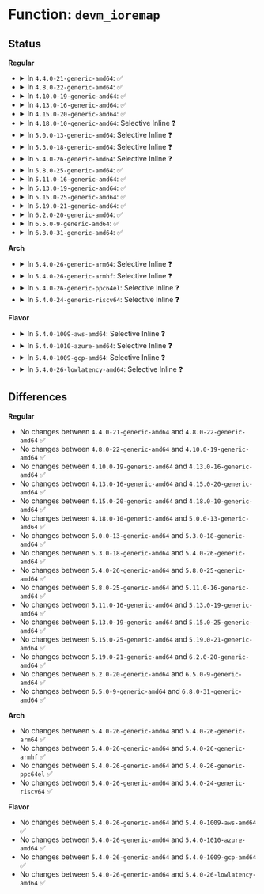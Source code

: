 # Function: <code>devm_ioremap</code>

## Status
<b>Regular</b>
<ul>
<li>
<details>
<summary>In <code>4.4.0-21-generic-amd64</code>: ✅</summary>

```c
void * devm_ioremap(struct device * dev, resource_size_t offset, resource_size_t size)
```

```json
{
  "name": "devm_ioremap",
  "collision_type": "Unique Global",
  "inline_type": "No",
  "funcs": [
    {
      "addr": 18446744071583051024,
      "name": "devm_ioremap",
      "external": true,
      "loc": "lib/devres.c:25",
      "file": "lib/devres.c",
      "inline": "seen, unknown",
      "caller_inline": [],
      "caller_func": [
        "drivers/virtio/virtio_mmio.c:virtio_mmio_probe",
        "drivers/mfd/syscon.c:syscon_probe"
      ]
    }
  ],
  "symbols": [
    {
      "addr": 18446744071583051024,
      "name": "devm_ioremap",
      "section": ".text",
      "bind": "STB_GLOBAL",
      "size": 125
    }
  ]
}
```
</details>
</li>
<li>
<details>
<summary>In <code>4.8.0-22-generic-amd64</code>: ✅</summary>

```c
void * devm_ioremap(struct device * dev, resource_size_t offset, resource_size_t size)
```

```json
{
  "name": "devm_ioremap",
  "collision_type": "Unique Global",
  "inline_type": "No",
  "funcs": [
    {
      "addr": 0,
      "name": "devm_ioremap",
      "external": true,
      "loc": "lib/devres.c:25",
      "file": "lib/devres.c",
      "inline": "seen, unknown",
      "caller_inline": [],
      "caller_func": [
        "drivers/virtio/virtio_mmio.c:virtio_mmio_probe",
        "drivers/mfd/syscon.c:syscon_probe"
      ]
    }
  ],
  "symbols": [
    {
      "addr": 18446744071583345216,
      "name": "devm_ioremap",
      "section": ".text",
      "bind": "STB_GLOBAL",
      "size": 11
    }
  ]
}
```
</details>
</li>
<li>
<details>
<summary>In <code>4.10.0-19-generic-amd64</code>: ✅</summary>

```c
void * devm_ioremap(struct device * dev, resource_size_t offset, resource_size_t size)
```

```json
{
  "name": "devm_ioremap",
  "collision_type": "Unique Global",
  "inline_type": "No",
  "funcs": [
    {
      "addr": 0,
      "name": "devm_ioremap",
      "external": true,
      "loc": "lib/devres.c:25",
      "file": "lib/devres.c",
      "inline": "seen, unknown",
      "caller_inline": [],
      "caller_func": [
        "drivers/virtio/virtio_mmio.c:virtio_mmio_probe",
        "drivers/mfd/syscon.c:syscon_probe"
      ]
    }
  ],
  "symbols": [
    {
      "addr": 18446744071583470592,
      "name": "devm_ioremap",
      "section": ".text",
      "bind": "STB_GLOBAL",
      "size": 11
    }
  ]
}
```
</details>
</li>
<li>
<details>
<summary>In <code>4.13.0-16-generic-amd64</code>: ✅</summary>

```c
void * devm_ioremap(struct device * dev, resource_size_t offset, resource_size_t size)
```

```json
{
  "name": "devm_ioremap",
  "collision_type": "Unique Global",
  "inline_type": "No",
  "funcs": [
    {
      "addr": 18446744071583492736,
      "name": "devm_ioremap",
      "external": true,
      "loc": "lib/devres.c:25",
      "file": "lib/devres.c",
      "inline": "seen, unknown",
      "caller_inline": [],
      "caller_func": [
        "drivers/virtio/virtio_mmio.c:virtio_mmio_probe",
        "drivers/mfd/syscon.c:syscon_probe"
      ]
    }
  ],
  "symbols": [
    {
      "addr": 18446744071583492736,
      "name": "devm_ioremap",
      "section": ".text",
      "bind": "STB_GLOBAL",
      "size": 125
    }
  ]
}
```
</details>
</li>
<li>
<details>
<summary>In <code>4.15.0-20-generic-amd64</code>: ✅</summary>

```c
void * devm_ioremap(struct device * dev, resource_size_t offset, resource_size_t size)
```

```json
{
  "name": "devm_ioremap",
  "collision_type": "Unique Global",
  "inline_type": "No",
  "funcs": [
    {
      "addr": 18446744071583673952,
      "name": "devm_ioremap",
      "external": true,
      "loc": "lib/devres.c:26",
      "file": "lib/devres.c",
      "inline": "seen, unknown",
      "caller_inline": [],
      "caller_func": [
        "drivers/virtio/virtio_mmio.c:virtio_mmio_probe",
        "drivers/mfd/syscon.c:syscon_probe"
      ]
    }
  ],
  "symbols": [
    {
      "addr": 18446744071583673952,
      "name": "devm_ioremap",
      "section": ".text",
      "bind": "STB_GLOBAL",
      "size": 125
    }
  ]
}
```
</details>
</li>
<li>
<details>
<summary>In <code>4.18.0-10-generic-amd64</code>: Selective Inline ❓</summary>

```c
void * devm_ioremap(struct device * dev, resource_size_t offset, resource_size_t size)
```

```json
{
  "name": "devm_ioremap",
  "collision_type": "Unique Global",
  "inline_type": "Selective",
  "funcs": [
    {
      "addr": 18446744071583891904,
      "name": "devm_ioremap",
      "external": true,
      "loc": "lib/devres.c:63",
      "file": "lib/devres.c",
      "inline": "not declared, inlined",
      "caller_inline": [],
      "caller_func": [
        "drivers/acpi/acpi_apd.c:st_misc_setup",
        "drivers/virtio/virtio_mmio.c:virtio_mmio_probe",
        "drivers/mfd/syscon.c:syscon_probe"
      ]
    }
  ],
  "symbols": [
    {
      "addr": 18446744071583891904,
      "name": "devm_ioremap",
      "section": ".text",
      "bind": "STB_GLOBAL",
      "size": 13
    }
  ]
}
```
</details>
</li>
<li>
<details>
<summary>In <code>5.0.0-13-generic-amd64</code>: Selective Inline ❓</summary>

```c
void * devm_ioremap(struct device * dev, resource_size_t offset, resource_size_t size)
```

```json
{
  "name": "devm_ioremap",
  "collision_type": "Unique Global",
  "inline_type": "Selective",
  "funcs": [
    {
      "addr": 18446744071583976176,
      "name": "devm_ioremap",
      "external": true,
      "loc": "lib/devres.c:64",
      "file": "lib/devres.c",
      "inline": "not declared, inlined",
      "caller_inline": [],
      "caller_func": [
        "drivers/pci/controller/dwc/pci-meson.c:meson_pcie_probe",
        "drivers/acpi/acpi_apd.c:st_misc_setup",
        "drivers/virtio/virtio_mmio.c:virtio_mmio_probe",
        "drivers/mfd/syscon.c:syscon_probe"
      ]
    }
  ],
  "symbols": [
    {
      "addr": 18446744071583976176,
      "name": "devm_ioremap",
      "section": ".text",
      "bind": "STB_GLOBAL",
      "size": 13
    }
  ]
}
```
</details>
</li>
<li>
<details>
<summary>In <code>5.3.0-18-generic-amd64</code>: Selective Inline ❓</summary>

```c
void * devm_ioremap(struct device * dev, resource_size_t offset, resource_size_t size)
```

```json
{
  "name": "devm_ioremap",
  "collision_type": "Unique Global",
  "inline_type": "Selective",
  "funcs": [
    {
      "addr": 18446744071584159145,
      "name": "devm_ioremap",
      "external": true,
      "loc": "lib/devres.c:68",
      "file": "lib/devres.c",
      "inline": "not declared, inlined",
      "caller_inline": [
        "lib/devres.c:devm_ioremap_resource"
      ],
      "caller_func": [
        "drivers/pci/controller/dwc/pci-meson.c:meson_pcie_probe",
        "drivers/acpi/acpi_apd.c:st_misc_setup",
        "drivers/virtio/virtio_mmio.c:virtio_mmio_probe",
        "drivers/mfd/syscon.c:syscon_probe"
      ]
    }
  ],
  "symbols": [
    {
      "addr": 18446744071584158912,
      "name": "devm_ioremap",
      "section": ".text",
      "bind": "STB_GLOBAL",
      "size": 13
    }
  ]
}
```
</details>
</li>
<li>
<details>
<summary>In <code>5.4.0-26-generic-amd64</code>: Selective Inline ❓</summary>

```c
void * devm_ioremap(struct device * dev, resource_size_t offset, resource_size_t size)
```

```json
{
  "name": "devm_ioremap",
  "collision_type": "Unique Global",
  "inline_type": "Selective",
  "funcs": [
    {
      "addr": 18446744071584292889,
      "name": "devm_ioremap",
      "external": true,
      "loc": "lib/devres.c:68",
      "file": "lib/devres.c",
      "inline": "not declared, inlined",
      "caller_inline": [
        "lib/devres.c:devm_ioremap_resource"
      ],
      "caller_func": [
        "drivers/acpi/acpi_apd.c:st_misc_setup",
        "drivers/virtio/virtio_mmio.c:virtio_mmio_probe",
        "drivers/mfd/syscon.c:syscon_probe"
      ]
    }
  ],
  "symbols": [
    {
      "addr": 18446744071584292656,
      "name": "devm_ioremap",
      "section": ".text",
      "bind": "STB_GLOBAL",
      "size": 13
    }
  ]
}
```
</details>
</li>
<li>
<details>
<summary>In <code>5.8.0-25-generic-amd64</code>: ✅</summary>

```c
void * devm_ioremap(struct device * dev, resource_size_t offset, resource_size_t size)
```

```json
{
  "name": "devm_ioremap",
  "collision_type": "Unique Global",
  "inline_type": "No",
  "funcs": [
    {
      "addr": 18446744071584704912,
      "name": "devm_ioremap",
      "external": true,
      "loc": "lib/devres.c:64",
      "file": "lib/devres.c",
      "inline": "seen, unknown",
      "caller_inline": [],
      "caller_func": [
        "drivers/pinctrl/pinctrl-amd.c:amd_gpio_probe",
        "drivers/acpi/acpi_apd.c:st_misc_setup",
        "drivers/mfd/syscon.c:syscon_probe",
        "drivers/usb/core/hcd-pci.c:usb_hcd_pci_probe"
      ]
    }
  ],
  "symbols": [
    {
      "addr": 18446744071584704912,
      "name": "devm_ioremap",
      "section": ".text",
      "bind": "STB_GLOBAL",
      "size": 129
    }
  ]
}
```
</details>
</li>
<li>
<details>
<summary>In <code>5.11.0-16-generic-amd64</code>: ✅</summary>

```c
void * devm_ioremap(struct device * dev, resource_size_t offset, resource_size_t size)
```

```json
{
  "name": "devm_ioremap",
  "collision_type": "Unique Global",
  "inline_type": "No",
  "funcs": [
    {
      "addr": 18446744071584818208,
      "name": "devm_ioremap",
      "external": true,
      "loc": "lib/devres.c:64",
      "file": "lib/devres.c",
      "inline": "seen, unknown",
      "caller_inline": [],
      "caller_func": [
        "drivers/pinctrl/pinctrl-amd.c:amd_gpio_probe",
        "drivers/acpi/acpi_apd.c:fch_misc_setup",
        "drivers/mfd/syscon.c:syscon_probe",
        "drivers/usb/core/hcd-pci.c:usb_hcd_pci_probe"
      ]
    }
  ],
  "symbols": [
    {
      "addr": 18446744071584818208,
      "name": "devm_ioremap",
      "section": ".text",
      "bind": "STB_GLOBAL",
      "size": 129
    }
  ]
}
```
</details>
</li>
<li>
<details>
<summary>In <code>5.13.0-19-generic-amd64</code>: ✅</summary>

```c
void * devm_ioremap(struct device * dev, resource_size_t offset, resource_size_t size)
```

```json
{
  "name": "devm_ioremap",
  "collision_type": "Unique Global",
  "inline_type": "No",
  "funcs": [
    {
      "addr": 18446744071584863024,
      "name": "devm_ioremap",
      "external": true,
      "loc": "lib/devres.c:68",
      "file": "lib/devres.c",
      "inline": "seen, unknown",
      "caller_inline": [],
      "caller_func": [
        "drivers/pinctrl/pinctrl-amd.c:amd_gpio_probe",
        "drivers/acpi/acpi_apd.c:fch_misc_setup",
        "drivers/mfd/syscon.c:syscon_probe",
        "drivers/usb/core/hcd-pci.c:usb_hcd_pci_probe"
      ]
    }
  ],
  "symbols": [
    {
      "addr": 18446744071584863024,
      "name": "devm_ioremap",
      "section": ".text",
      "bind": "STB_GLOBAL",
      "size": 129
    }
  ]
}
```
</details>
</li>
<li>
<details>
<summary>In <code>5.15.0-25-generic-amd64</code>: ✅</summary>

```c
void * devm_ioremap(struct device * dev, resource_size_t offset, resource_size_t size)
```

```json
{
  "name": "devm_ioremap",
  "collision_type": "Unique Global",
  "inline_type": "No",
  "funcs": [
    {
      "addr": 18446744071585285840,
      "name": "devm_ioremap",
      "external": true,
      "loc": "lib/devres.c:68",
      "file": "lib/devres.c",
      "inline": "seen, unknown",
      "caller_inline": [],
      "caller_func": [
        "drivers/pinctrl/pinctrl-amd.c:amd_gpio_probe",
        "drivers/acpi/acpi_apd.c:fch_misc_setup",
        "drivers/mfd/syscon.c:syscon_probe",
        "drivers/usb/core/hcd-pci.c:usb_hcd_pci_probe"
      ]
    }
  ],
  "symbols": [
    {
      "addr": 18446744071585285840,
      "name": "devm_ioremap",
      "section": ".text",
      "bind": "STB_GLOBAL",
      "size": 136
    }
  ]
}
```
</details>
</li>
<li>
<details>
<summary>In <code>5.19.0-21-generic-amd64</code>: ✅</summary>

```c
void * devm_ioremap(struct device * dev, resource_size_t offset, resource_size_t size)
```

```json
{
  "name": "devm_ioremap",
  "collision_type": "Unique Global",
  "inline_type": "No",
  "funcs": [
    {
      "addr": 18446744071586139536,
      "name": "devm_ioremap",
      "external": true,
      "loc": "lib/devres.c:68",
      "file": "lib/devres.c",
      "inline": "seen, unknown",
      "caller_inline": [],
      "caller_func": [
        "drivers/pinctrl/pinctrl-amd.c:amd_gpio_probe",
        "drivers/acpi/acpi_apd.c:fch_misc_setup",
        "drivers/mfd/syscon.c:syscon_probe",
        "drivers/usb/core/hcd-pci.c:usb_hcd_pci_probe"
      ]
    }
  ],
  "symbols": [
    {
      "addr": 18446744071586139536,
      "name": "devm_ioremap",
      "section": ".text",
      "bind": "STB_GLOBAL",
      "size": 160
    }
  ]
}
```
</details>
</li>
<li>
<details>
<summary>In <code>6.2.0-20-generic-amd64</code>: ✅</summary>

```c
void * devm_ioremap(struct device * dev, resource_size_t offset, resource_size_t size)
```

```json
{
  "name": "devm_ioremap",
  "collision_type": "Unique Global",
  "inline_type": "No",
  "funcs": [
    {
      "addr": 18446744071587131088,
      "name": "devm_ioremap",
      "external": true,
      "loc": "lib/devres.c:69",
      "file": "lib/devres.c",
      "inline": "seen, unknown",
      "caller_inline": [],
      "caller_func": [
        "drivers/acpi/acpi_apd.c:fch_misc_setup",
        "drivers/mfd/syscon.c:syscon_probe",
        "drivers/usb/core/hcd-pci.c:usb_hcd_pci_probe"
      ]
    }
  ],
  "symbols": [
    {
      "addr": 18446744071587131088,
      "name": "devm_ioremap",
      "section": ".text",
      "bind": "STB_GLOBAL",
      "size": 161
    }
  ]
}
```
</details>
</li>
<li>
<details>
<summary>In <code>6.5.0-9-generic-amd64</code>: ✅</summary>

```c
void * devm_ioremap(struct device * dev, resource_size_t offset, resource_size_t size)
```

```json
{
  "name": "devm_ioremap",
  "collision_type": "Unique Global",
  "inline_type": "No",
  "funcs": [
    {
      "addr": 18446744071587393232,
      "name": "devm_ioremap",
      "external": true,
      "loc": "lib/devres.c:69",
      "file": "lib/devres.c",
      "inline": "seen, unknown",
      "caller_inline": [],
      "caller_func": [
        "drivers/acpi/acpi_apd.c:fch_misc_setup",
        "drivers/mfd/syscon.c:syscon_probe",
        "drivers/usb/core/hcd-pci.c:usb_hcd_pci_probe"
      ]
    }
  ],
  "symbols": [
    {
      "addr": 18446744071587393232,
      "name": "devm_ioremap",
      "section": ".text",
      "bind": "STB_GLOBAL",
      "size": 161
    }
  ]
}
```
</details>
</li>
<li>
<details>
<summary>In <code>6.8.0-31-generic-amd64</code>: ✅</summary>

```c
void * devm_ioremap(struct device * dev, resource_size_t offset, resource_size_t size)
```

```json
{
  "name": "devm_ioremap",
  "collision_type": "Unique Global",
  "inline_type": "No",
  "funcs": [
    {
      "addr": 18446744071587727584,
      "name": "devm_ioremap",
      "external": true,
      "loc": "lib/devres.c:69",
      "file": "lib/devres.c",
      "inline": "seen, unknown",
      "caller_inline": [],
      "caller_func": [
        "drivers/acpi/acpi_apd.c:fch_misc_setup",
        "drivers/mfd/syscon.c:syscon_probe",
        "drivers/usb/core/hcd-pci.c:usb_hcd_pci_probe"
      ]
    }
  ],
  "symbols": [
    {
      "addr": 18446744071587727584,
      "name": "devm_ioremap",
      "section": ".text",
      "bind": "STB_GLOBAL",
      "size": 161
    }
  ]
}
```
</details>
</li>
</ul>
<b>Arch</b>
<ul>
<li>
<details>
<summary>In <code>5.4.0-26-generic-arm64</code>: Selective Inline ❓</summary>

```c
void * devm_ioremap(struct device * dev, resource_size_t offset, resource_size_t size)
```

```json
{
  "name": "devm_ioremap",
  "collision_type": "Unique Global",
  "inline_type": "Selective",
  "funcs": [
    {
      "addr": 18446603336496177200,
      "name": "devm_ioremap",
      "external": true,
      "loc": "lib/devres.c:68",
      "file": "lib/devres.c",
      "inline": "not declared, inlined",
      "caller_inline": [
        "lib/devres.c:devm_ioremap_resource"
      ],
      "caller_func": [
        "drivers/irqchip/irq-mbigen.c:mbigen_device_probe",
        "drivers/pinctrl/pinctrl-single.c:pcs_probe",
        "drivers/clk/hisilicon/clk.c:hisi_clk_alloc",
        "drivers/clk/hisilicon/clk-hi3660-stub.c:hi3660_stub_clk_probe",
        "drivers/clk/imx/clk-imx8qxp-lpcg.c:imx8qxp_lpcg_clk_probe",
        "drivers/dma/mv_xor.c:mv_xor_probe",
        "drivers/dma/mv_xor.c:mv_xor_probe",
        "drivers/soc/fsl/qbman/bman_ccsr.c:fsl_bman_probe",
        "drivers/soc/fsl/qbman/qman_ccsr.c:fsl_qman_probe",
        "drivers/virtio/virtio_mmio.c:virtio_mmio_probe",
        "drivers/tty/serial/8250/8250_dw.c:dw8250_probe",
        "drivers/tty/serial/8250/8250_mtk.c:mtk8250_probe",
        "drivers/misc/sram.c:sram_probe",
        "drivers/mfd/syscon.c:syscon_probe",
        "drivers/mfd/vexpress-sysreg.c:vexpress_sysreg_probe",
        "drivers/mfd/altera-sysmgr.c:sysmgr_probe",
        "drivers/ata/ahci_imx.c:imx_ahci_probe",
        "drivers/net/ethernet/freescale/fman/fman.c:read_dts_node",
        "drivers/net/ethernet/freescale/fman/fman_port.c:fman_port_probe",
        "drivers/net/ethernet/freescale/fman/mac.c:mac_probe",
        "drivers/net/ethernet/freescale/fman/mac.c:set_fman_mac_params",
        "drivers/edac/altera_edac.c:altr_edac_device_probe",
        "drivers/firmware/arm_scmi/driver.c:scmi_mbox_chan_setup",
        "drivers/firmware/arm_scmi/perf.c:scmi_perf_domain_desc_fc",
        "drivers/firmware/arm_scmi/perf.c:scmi_perf_domain_desc_fc",
        "drivers/mailbox/zynqmp-ipi-mailbox.c:zynqmp_ipi_mbox_probe",
        "drivers/mailbox/zynqmp-ipi-mailbox.c:zynqmp_ipi_mbox_probe",
        "drivers/mailbox/zynqmp-ipi-mailbox.c:zynqmp_ipi_mbox_probe",
        "drivers/mailbox/zynqmp-ipi-mailbox.c:zynqmp_ipi_mbox_probe"
      ]
    }
  ],
  "symbols": [
    {
      "addr": 18446603336496177008,
      "name": "devm_ioremap",
      "section": ".text",
      "bind": "STB_GLOBAL",
      "size": 24
    }
  ]
}
```
</details>
</li>
<li>
<details>
<summary>In <code>5.4.0-26-generic-armhf</code>: Selective Inline ❓</summary>

```c
void * devm_ioremap(struct device * dev, resource_size_t offset, resource_size_t size)
```

```json
{
  "name": "devm_ioremap",
  "collision_type": "Unique Global",
  "inline_type": "Selective",
  "funcs": [
    {
      "addr": 3229498636,
      "name": "devm_ioremap",
      "external": true,
      "loc": "lib/devres.c:68",
      "file": "lib/devres.c",
      "inline": "not declared, inlined",
      "caller_inline": [
        "lib/devres.c:devm_ioremap_resource"
      ],
      "caller_func": [
        "drivers/bus/ti-sysc.c:sysc_map_and_check_registers",
        "drivers/pinctrl/pinctrl-single.c:pcs_probe",
        "drivers/pinctrl/samsung/pinctrl-samsung.c:samsung_pinctrl_probe",
        "drivers/clk/hisilicon/clk.c:hisi_clk_alloc",
        "drivers/clk/hisilicon/clk-hi3660-stub.c:hi3660_stub_clk_probe",
        "drivers/clk/tegra/clk-dfll.c:tegra_dfll_register",
        "drivers/clk/tegra/clk-dfll.c:tegra_dfll_register",
        "drivers/clk/tegra/clk-dfll.c:tegra_dfll_register",
        "drivers/clk/tegra/clk-dfll.c:tegra_dfll_register",
        "drivers/dma/mv_xor.c:mv_xor_probe",
        "drivers/dma/mv_xor.c:mv_xor_probe",
        "drivers/dma/ti/edma.c:edma_xbar_event_map",
        "drivers/virtio/virtio_mmio.c:virtio_mmio_probe",
        "drivers/tty/serial/8250/8250_mtk.c:mtk8250_probe",
        "drivers/misc/sram.c:sram_probe",
        "drivers/mfd/syscon.c:syscon_probe",
        "drivers/mfd/vexpress-sysreg.c:vexpress_sysreg_probe",
        "drivers/ata/sata_highbank.c:ahci_highbank_probe",
        "drivers/ata/ahci_imx.c:imx_ahci_probe",
        "drivers/net/ethernet/ti/davinci_mdio.c:davinci_mdio_probe",
        "drivers/net/ethernet/ti/davinci_cpdma.c:cpdma_ctlr_create",
        "drivers/rtc/rtc-pl031.c:pl031_probe",
        "drivers/thermal/samsung/exynos_tmu.c:exynos_tmu_probe",
        "drivers/thermal/samsung/exynos_tmu.c:exynos_tmu_probe",
        "drivers/mmc/host/cqhci.c:cqhci_pltfm_init",
        "drivers/firmware/arm_scmi/driver.c:scmi_mbox_chan_setup",
        "drivers/firmware/arm_scmi/perf.c:scmi_perf_domain_desc_fc",
        "drivers/firmware/arm_scmi/perf.c:scmi_perf_domain_desc_fc"
      ]
    }
  ],
  "symbols": [
    {
      "addr": 3229498344,
      "name": "devm_ioremap",
      "section": ".text",
      "bind": "STB_GLOBAL",
      "size": 24
    }
  ]
}
```
</details>
</li>
<li>
<details>
<summary>In <code>5.4.0-26-generic-ppc64el</code>: Selective Inline ❓</summary>

```c
void * devm_ioremap(struct device * dev, resource_size_t offset, resource_size_t size)
```

```json
{
  "name": "devm_ioremap",
  "collision_type": "Unique Global",
  "inline_type": "Selective",
  "funcs": [
    {
      "addr": 13835058055290451940,
      "name": "devm_ioremap",
      "external": true,
      "loc": "lib/devres.c:68",
      "file": "lib/devres.c",
      "inline": "not declared, inlined",
      "caller_inline": [
        "lib/devres.c:devm_ioremap_resource"
      ],
      "caller_func": [
        "drivers/pinctrl/pinctrl-single.c:pcs_probe",
        "drivers/virtio/virtio_mmio.c:virtio_mmio_probe",
        "drivers/misc/sram.c:sram_probe",
        "drivers/mfd/syscon.c:syscon_probe",
        "drivers/usb/host/ehci-hcd.c:ehci_hcd_ppc_of_probe"
      ]
    }
  ],
  "symbols": [
    {
      "addr": 13835058055290451616,
      "name": "devm_ioremap",
      "section": ".text",
      "bind": "STB_GLOBAL",
      "size": 16
    }
  ]
}
```
</details>
</li>
<li>
<details>
<summary>In <code>5.4.0-24-generic-riscv64</code>: Selective Inline ❓</summary>

```c
void * devm_ioremap(struct device * dev, resource_size_t offset, resource_size_t size)
```

```json
{
  "name": "devm_ioremap",
  "collision_type": "Unique Global",
  "inline_type": "Selective",
  "funcs": [
    {
      "addr": 18446743936275232220,
      "name": "devm_ioremap",
      "external": true,
      "loc": "lib/devres.c:68",
      "file": "lib/devres.c",
      "inline": "not declared, inlined",
      "caller_inline": [
        "lib/devres.c:devm_ioremap_resource"
      ],
      "caller_func": [
        "drivers/pinctrl/pinctrl-single.c:pcs_probe",
        "drivers/virtio/virtio_mmio.c:virtio_mmio_probe",
        "drivers/misc/sram.c:sram_probe",
        "drivers/mfd/syscon.c:syscon_probe"
      ]
    }
  ],
  "symbols": [
    {
      "addr": 18446743936275231868,
      "name": "devm_ioremap",
      "section": ".text",
      "bind": "STB_GLOBAL",
      "size": 26
    }
  ]
}
```
</details>
</li>
</ul>
<b>Flavor</b>
<ul>
<li>
<details>
<summary>In <code>5.4.0-1009-aws-amd64</code>: Selective Inline ❓</summary>

```c
void * devm_ioremap(struct device * dev, resource_size_t offset, resource_size_t size)
```

```json
{
  "name": "devm_ioremap",
  "collision_type": "Unique Global",
  "inline_type": "Selective",
  "funcs": [
    {
      "addr": 18446744071584261625,
      "name": "devm_ioremap",
      "external": true,
      "loc": "lib/devres.c:68",
      "file": "lib/devres.c",
      "inline": "not declared, inlined",
      "caller_inline": [
        "lib/devres.c:devm_ioremap_resource"
      ],
      "caller_func": [
        "drivers/pci/controller/dwc/pci-meson.c:meson_pcie_probe",
        "drivers/virtio/virtio_mmio.c:virtio_mmio_probe",
        "drivers/mfd/syscon.c:syscon_probe"
      ]
    }
  ],
  "symbols": [
    {
      "addr": 18446744071584261392,
      "name": "devm_ioremap",
      "section": ".text",
      "bind": "STB_GLOBAL",
      "size": 13
    }
  ]
}
```
</details>
</li>
<li>
<details>
<summary>In <code>5.4.0-1010-azure-amd64</code>: Selective Inline ❓</summary>

```c
void * devm_ioremap(struct device * dev, resource_size_t offset, resource_size_t size)
```

```json
{
  "name": "devm_ioremap",
  "collision_type": "Unique Global",
  "inline_type": "Selective",
  "funcs": [
    {
      "addr": 18446744071584196825,
      "name": "devm_ioremap",
      "external": true,
      "loc": "lib/devres.c:68",
      "file": "lib/devres.c",
      "inline": "not declared, inlined",
      "caller_inline": [
        "lib/devres.c:devm_ioremap_resource"
      ],
      "caller_func": [
        "drivers/pci/controller/dwc/pci-meson.c:meson_pcie_probe",
        "drivers/acpi/acpi_apd.c:st_misc_setup",
        "drivers/virtio/virtio_mmio.c:virtio_mmio_probe",
        "drivers/mfd/syscon.c:syscon_probe"
      ]
    }
  ],
  "symbols": [
    {
      "addr": 18446744071584196592,
      "name": "devm_ioremap",
      "section": ".text",
      "bind": "STB_GLOBAL",
      "size": 13
    }
  ]
}
```
</details>
</li>
<li>
<details>
<summary>In <code>5.4.0-1009-gcp-amd64</code>: Selective Inline ❓</summary>

```c
void * devm_ioremap(struct device * dev, resource_size_t offset, resource_size_t size)
```

```json
{
  "name": "devm_ioremap",
  "collision_type": "Unique Global",
  "inline_type": "Selective",
  "funcs": [
    {
      "addr": 18446744071584245385,
      "name": "devm_ioremap",
      "external": true,
      "loc": "lib/devres.c:68",
      "file": "lib/devres.c",
      "inline": "not declared, inlined",
      "caller_inline": [
        "lib/devres.c:devm_ioremap_resource"
      ],
      "caller_func": [
        "drivers/pci/controller/dwc/pci-meson.c:meson_pcie_probe",
        "drivers/acpi/acpi_apd.c:st_misc_setup",
        "drivers/virtio/virtio_mmio.c:virtio_mmio_probe",
        "drivers/mfd/syscon.c:syscon_probe"
      ]
    }
  ],
  "symbols": [
    {
      "addr": 18446744071584245152,
      "name": "devm_ioremap",
      "section": ".text",
      "bind": "STB_GLOBAL",
      "size": 13
    }
  ]
}
```
</details>
</li>
<li>
<details>
<summary>In <code>5.4.0-26-lowlatency-amd64</code>: Selective Inline ❓</summary>

```c
void * devm_ioremap(struct device * dev, resource_size_t offset, resource_size_t size)
```

```json
{
  "name": "devm_ioremap",
  "collision_type": "Unique Global",
  "inline_type": "Selective",
  "funcs": [
    {
      "addr": 18446744071584350217,
      "name": "devm_ioremap",
      "external": true,
      "loc": "lib/devres.c:68",
      "file": "lib/devres.c",
      "inline": "not declared, inlined",
      "caller_inline": [
        "lib/devres.c:devm_ioremap_resource"
      ],
      "caller_func": [
        "drivers/acpi/acpi_apd.c:st_misc_setup",
        "drivers/virtio/virtio_mmio.c:virtio_mmio_probe",
        "drivers/mfd/syscon.c:syscon_probe"
      ]
    }
  ],
  "symbols": [
    {
      "addr": 18446744071584349984,
      "name": "devm_ioremap",
      "section": ".text",
      "bind": "STB_GLOBAL",
      "size": 13
    }
  ]
}
```
</details>
</li>
</ul>

## Differences
<b>Regular</b>
<ul>
<li>
No changes between <code>4.4.0-21-generic-amd64</code> and <code>4.8.0-22-generic-amd64</code> ✅
</li>
<li>
No changes between <code>4.8.0-22-generic-amd64</code> and <code>4.10.0-19-generic-amd64</code> ✅
</li>
<li>
No changes between <code>4.10.0-19-generic-amd64</code> and <code>4.13.0-16-generic-amd64</code> ✅
</li>
<li>
No changes between <code>4.13.0-16-generic-amd64</code> and <code>4.15.0-20-generic-amd64</code> ✅
</li>
<li>
No changes between <code>4.15.0-20-generic-amd64</code> and <code>4.18.0-10-generic-amd64</code> ✅
</li>
<li>
No changes between <code>4.18.0-10-generic-amd64</code> and <code>5.0.0-13-generic-amd64</code> ✅
</li>
<li>
No changes between <code>5.0.0-13-generic-amd64</code> and <code>5.3.0-18-generic-amd64</code> ✅
</li>
<li>
No changes between <code>5.3.0-18-generic-amd64</code> and <code>5.4.0-26-generic-amd64</code> ✅
</li>
<li>
No changes between <code>5.4.0-26-generic-amd64</code> and <code>5.8.0-25-generic-amd64</code> ✅
</li>
<li>
No changes between <code>5.8.0-25-generic-amd64</code> and <code>5.11.0-16-generic-amd64</code> ✅
</li>
<li>
No changes between <code>5.11.0-16-generic-amd64</code> and <code>5.13.0-19-generic-amd64</code> ✅
</li>
<li>
No changes between <code>5.13.0-19-generic-amd64</code> and <code>5.15.0-25-generic-amd64</code> ✅
</li>
<li>
No changes between <code>5.15.0-25-generic-amd64</code> and <code>5.19.0-21-generic-amd64</code> ✅
</li>
<li>
No changes between <code>5.19.0-21-generic-amd64</code> and <code>6.2.0-20-generic-amd64</code> ✅
</li>
<li>
No changes between <code>6.2.0-20-generic-amd64</code> and <code>6.5.0-9-generic-amd64</code> ✅
</li>
<li>
No changes between <code>6.5.0-9-generic-amd64</code> and <code>6.8.0-31-generic-amd64</code> ✅
</li>
</ul>
<b>Arch</b>
<ul>
<li>
No changes between <code>5.4.0-26-generic-amd64</code> and <code>5.4.0-26-generic-arm64</code> ✅
</li>
<li>
No changes between <code>5.4.0-26-generic-amd64</code> and <code>5.4.0-26-generic-armhf</code> ✅
</li>
<li>
No changes between <code>5.4.0-26-generic-amd64</code> and <code>5.4.0-26-generic-ppc64el</code> ✅
</li>
<li>
No changes between <code>5.4.0-26-generic-amd64</code> and <code>5.4.0-24-generic-riscv64</code> ✅
</li>
</ul>
<b>Flavor</b>
<ul>
<li>
No changes between <code>5.4.0-26-generic-amd64</code> and <code>5.4.0-1009-aws-amd64</code> ✅
</li>
<li>
No changes between <code>5.4.0-26-generic-amd64</code> and <code>5.4.0-1010-azure-amd64</code> ✅
</li>
<li>
No changes between <code>5.4.0-26-generic-amd64</code> and <code>5.4.0-1009-gcp-amd64</code> ✅
</li>
<li>
No changes between <code>5.4.0-26-generic-amd64</code> and <code>5.4.0-26-lowlatency-amd64</code> ✅
</li>
</ul>
